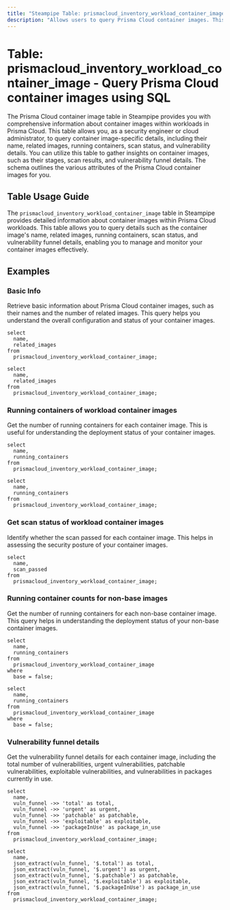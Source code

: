 ```yaml
---
title: "Steampipe Table: prismacloud_inventory_workload_container_image - Query Prisma Cloud container images using SQL"
description: "Allows users to query Prisma Cloud container images. This table provides detailed information about container images, including their name, related images, running containers, scan status, and vulnerability details. It can be used to monitor and manage container images within Prisma Cloud."
---
```


# Table: prismacloud_inventory_workload_container_image - Query Prisma Cloud container images using SQL

The Prisma Cloud container image table in Steampipe provides you with comprehensive information about container images within workloads in Prisma Cloud. This table allows you, as a security engineer or cloud administrator, to query container image-specific details, including their name, related images, running containers, scan status, and vulnerability details. You can utilize this table to gather insights on container images, such as their stages, scan results, and vulnerability funnel details. The schema outlines the various attributes of the Prisma Cloud container images for you.

## Table Usage Guide

The `prismacloud_inventory_workload_container_image` table in Steampipe provides detailed information about container images within Prisma Cloud workloads. This table allows you to query details such as the container image's name, related images, running containers, scan status, and vulnerability funnel details, enabling you to manage and monitor your container images effectively.

## Examples

### Basic Info
Retrieve basic information about Prisma Cloud container images, such as their names and the number of related images. This query helps you understand the overall configuration and status of your container images.

```sql+postgres
select
  name,
  related_images
from
  prismacloud_inventory_workload_container_image;
```

```sql+sqlite
select
  name,
  related_images
from
  prismacloud_inventory_workload_container_image;
```

### Running containers of workload container images
Get the number of running containers for each container image. This is useful for understanding the deployment status of your container images.

```sql+postgres
select
  name,
  running_containers
from
  prismacloud_inventory_workload_container_image;
```

```sql+sqlite
select
  name,
  running_containers
from
  prismacloud_inventory_workload_container_image;
```

### Get scan status of workload container images
Identify whether the scan passed for each container image. This helps in assessing the security posture of your container images.

```sql+sqlite
select
  name,
  scan_passed
from
  prismacloud_inventory_workload_container_image;
```

### Running container counts for non-base images
Get the number of running containers for each non-base container image. This query helps in understanding the deployment status of your non-base container images.

```sql+postgres
select
  name,
  running_containers
from
  prismacloud_inventory_workload_container_image
where
  base = false;
```

```sql+sqlite
select
  name,
  running_containers
from
  prismacloud_inventory_workload_container_image
where
  base = false;
```

### Vulnerability funnel details
Get the vulnerability funnel details for each container image, including the total number of vulnerabilities, urgent vulnerabilities, patchable vulnerabilities, exploitable vulnerabilities, and vulnerabilities in packages currently in use.

```sql+postgres
select
  name,
  vuln_funnel ->> 'total' as total,
  vuln_funnel ->> 'urgent' as urgent,
  vuln_funnel ->> 'patchable' as patchable,
  vuln_funnel ->> 'exploitable' as exploitable,
  vuln_funnel ->> 'packageInUse' as package_in_use
from
  prismacloud_inventory_workload_container_image;
```

```sql+sqlite
select
  name,
  json_extract(vuln_funnel, '$.total') as total,
  json_extract(vuln_funnel, '$.urgent') as urgent,
  json_extract(vuln_funnel, '$.patchable') as patchable,
  json_extract(vuln_funnel, '$.exploitable') as exploitable,
  json_extract(vuln_funnel, '$.packageInUse') as package_in_use
from
  prismacloud_inventory_workload_container_image;
```